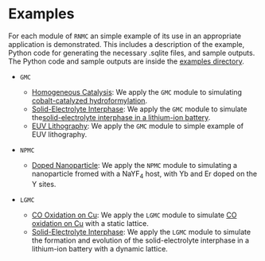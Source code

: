 # Examples
For each module of `RNMC` an simple example of its use in an appropriate application is demonstrated. This includes a description of the example, Python code for generating the necessary .sqlite files, and sample outputs. The Python code and sample outputs are inside the <a href="{{ site.github.repository_url }}"> examples directory</a>.

- `GMC` 
    - [Homogeneous Catalysis](./GMC_exp.md): We apply the `GMC` module to simulating [cobalt-catalyzed hydroformylation](https://pubs.rsc.org/en/content/articlehtml/2017/sc/c7sc03628k).
    - [Solid-Electrolyte Interphase](./GMC_exp.md): We apply the `GMC` module to simulate the[solid-electrolyte interphase in a lithium-ion battery](https://chemrxiv.org/engage/chemrxiv/article-details/61c509e6f52bc461dacb7766).
    - [EUV Lithography](./GMC_exp.md): We apply the `GMC` module to simple example of EUV lithography.

- `NPMC`
    - [Doped Nanoparticle](./NPMC_exp.md): We apply the `NPMC` module to simulating a nanoparticle fromed with a NaYF<sub>4</sub> host, with Yb and Er doped on the Y sites.

- `LGMC` 
    - [CO Oxidation on Cu](./LGMC_exp.md): We apply the `LGMC` module to simulate [CO oxidation on Cu](https://pubs.aip.org/aip/jcp/article/155/16/164701/199778/Effects-of-surface-diffusion-in-electrocatalytic) with a static lattice.
    - [Solid-Electrolyte Interphase](./LGMC_exp.md): We apply the `LGMC` module to simulate the formation and evolution of the solid-electrolyte interphase in a lithium-ion battery with a dynamic lattice.
